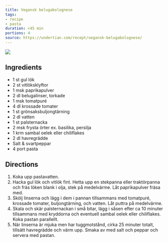 ```yaml
---
title: Vegansk belugabolognese
tags:
- recipe
- pasta
duration: <45 min
portions: 4
source: https://undertian.com/recept/vegansk-belugabolognese/
---
```

![](https://undertian.com/wp-content/uploads/2018/05/IMG_4878-1308x1308.jpg)
## Ingredients
- 1 st gul lök
- 2 st vitlöksklyftor
- 1 msk paprikapulver
- 2 dl belugalinser, torkade
- 1 msk tomatpuré
- 4 dl krossade tomater
- 1 st grönsaksbuljongtärning
- 2 dl vatten
- 1 st palsternacka
- 2 msk frysta örter ex. basilika, persilja
- 1 krm sambal oelek eller chiliflakes
- 2 dl havregrädde
- Salt & svartpeppar
- 4 port pasta

## Directions
1. Koka upp pastavatten.
2. Hacka gul lök och vitlök fint. Hetta upp en stekpanna eller traktörpanna och fräs löken blank i olja, stek på medelvärme. Låt paprikapulver fräsa med.
3. Skölj linserna och lägg i dem i pannan tillsammans med tomatpuré, krossade tomater, buljongtärning, och vatten. Låt puttra på medelvärme.
4. Skala och skär palsternackan i små bitar, lägg i såsen efter ca 10 minuter tillsammans med kryddorna och eventuell sambal oelek eller chiliflakes. Koka pastan parallellt.
5. När linserna är mjuka men har tuggmotstånd, cirka 25 minuter totalt, tillsätt havregrädde och värm upp. Smaka av med salt och peppar och servera med pastan.
